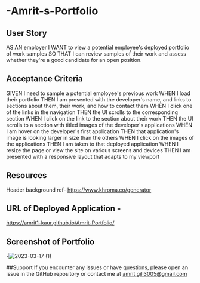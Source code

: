 # -Amrit-s-Portfolio
## User Story
AS AN employer
I WANT to view a potential employee's deployed portfolio of work samples
SO THAT I can review samples of their work and assess whether they're a good candidate for an open position.


## Acceptance Criteria
GIVEN I need to sample a potential employee's previous work
WHEN I load their portfolio
THEN I am presented with the developer's name,  and links to sections about them, their work, and how to contact them
WHEN I click one of the links in the navigation
THEN the UI scrolls to the corresponding section
WHEN I click on the link to the section about their work
THEN the UI scrolls to a section with titled images of the developer's applications
WHEN I am hover on the developer's first application
THEN that application's image is looking larger in size than the others
WHEN I click on the images of the applications
THEN I am taken to that deployed application
WHEN I resize the page or view the site on various screens and devices
THEN I am presented with a responsive layout that adapts to my viewport



## Resources
 Header background ref- https://www.khroma.co/generator


## URL of Deployed Application -
https://amrit1-kaur.github.io/Amrit-Portfolio/

## Screenshot of Portfolio
-![2023-03-17 (1)](https://user-images.githubusercontent.com/125145657/225770675-b8b9af16-483d-434f-9466-4da235c859ea.png)

##Support 
If you encounter any issues or have questions, please open an issue in the GitHub repository or contact me at amrit.gill3005@gmail.com
